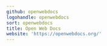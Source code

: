 ```yaml
---
github: openwebdocs
logohandle: openwebdocs
sort: openwebdocs
title: Open Web Docs
website: 'https://openwebdocs.org/'
---
```

